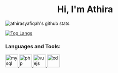 <h1 align="center">Hi, I'm Athira</h1>

![athirasyafiqah's github stats](https://github-readme-stats.vercel.app/api?username=athirasyafiqah&count_private=true&show_icons=true&&theme=graywhite&include_all_commits=true)  

[![Top Langs](https://github-readme-stats.vercel.app/api/top-langs/?username=athirasyafiqah&theme=graywhite&layout=compact)](https://github.com/athirasyafiqah/github-readme-stats)

<h3 align="left">Languages and Tools:</h3>
<p align="left"> <a href="https://www.mysql.com/" target="_blank"> <img src="https://devicons.github.io/devicon/devicon.git/icons/mysql/mysql-original-wordmark.svg" alt="mysql" width="40" height="40"/> </a> <a href="https://www.php.net" target="_blank"> <img src="https://devicons.github.io/devicon/devicon.git/icons/php/php-original.svg" alt="php" width="40" height="40"/> </a> <a href="https://vuejs.org/" target="_blank"> <img src="https://devicons.github.io/devicon/devicon.git/icons/vuejs/vuejs-original-wordmark.svg" alt="vuejs" width="40" height="40"/> </a> <a href="https://www.adobe.com/products/xd.html" target="_blank"> <img src="https://cdn.worldvectorlogo.com/logos/adobe-xd.svg" alt="xd" width="40" height="40"/> </a> </p>
